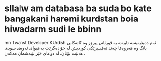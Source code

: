 # sllalw am databasa ba suda bo kate bangakani haremi kurdstan boia hiwadarm sudi le bbinn
mn Twanst Developer KUrdish
ئەم دەیتابەیسە تایبەتە بە قورئانی پیرۆز وە کاتەکانی بانگ وە هەروەها چەند تەفسیرێکی کوردیش لە خۆ دەگرێت بە هیوای ئەوەی سودی هەبێت بۆتان.
  لە دوعای خێر بێبەشمان مەکەن .
